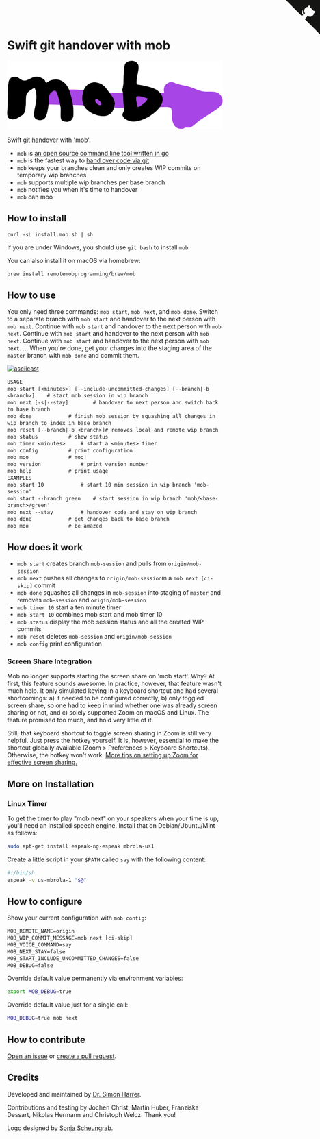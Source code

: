 # Swift git handover with mob

![mob Logo](logo.svg)

Swift [git handover](https://www.remotemobprogramming.org/#git-handover) with 'mob'.

- `mob` is [an open source command line tool written in go](https://github.com/remotemobprogramming/mob)
- `mob` is the fastest way to [hand over code via git](https://www.remotemobprogramming.org/#git-handover)
- `mob` keeps your branches clean and only creates WIP commits on temporary wip branches
- `mob` supports multiple wip branches per base branch
- `mob` notifies you when it's time to handover
- `mob` can moo

## How to install

```
curl -sL install.mob.sh | sh
```
If you are under Windows, you should use `git bash` to install `mob`.

You can also install it on macOS via homebrew: 

```
brew install remotemobprogramming/brew/mob
```

## How to use

You only need three commands: `mob start`, `mob next`, and `mob done`. 
Switch to a separate branch with `mob start` and handover to the next person with `mob next`.
Continue with `mob start` and handover to the next person with `mob next`.
Continue with `mob start` and handover to the next person with `mob next`.
Continue with `mob start` and handover to the next person with `mob next`.
...
When you're done, get your changes into the staging area of the `master` branch with `mob done` and commit them.  

[![asciicast](https://asciinema.org/a/321885.svg)](https://asciinema.org/a/321885)

```
USAGE
mob start [<minutes>] [--include-uncommitted-changes] [--branch|-b <branch>]	# start mob session in wip branch
mob next [-s|--stay] 		# handover to next person and switch back to base branch
mob done 			# finish mob session by squashing all changes in wip branch to index in base branch
mob reset [--branch|-b <branch>]# removes local and remote wip branch
mob status 			# show status
mob timer <minutes>		# start a <minutes> timer
mob config 			# print configuration
mob moo 			# moo!
mob version 			# print version number
mob help 			# print usage
EXAMPLES
mob start 10 			# start 10 min session in wip branch 'mob-session'
mob start --branch green 	# start session in wip branch 'mob/<base-branch>/green'
mob next --stay			# handover code and stay on wip branch
mob done 			# get changes back to base branch
mob moo 			# be amazed
```

## How does it work

- `mob start` creates branch `mob-session` and pulls from `origin/mob-session`
- `mob next` pushes all changes to `origin/mob-session`in a `mob next [ci-skip]` commit
- `mob done` squashes all changes in `mob-session` into staging of `master` and removes `mob-session` and `origin/mob-session`
- `mob timer 10` start a ten minute timer
- `mob start 10` combines mob start and mob timer 10
- `mob status` display the mob session status and all the created WIP commits
- `mob reset` deletes `mob-session` and `origin/mob-session`
- `mob config` print configuration

### Screen Share Integration

Mob no longer supports starting the screen share on 'mob start'.
Why? 
At first, this feature sounds awesome. 
In practice, however, that feature wasn't much help.
It only simulated keying in a keyboard shortcut and had several shortcomings: a) it needed to be configured correctly, b) only toggled screen share, so one had to keep in mind whether one was already screen sharing or not, and c) solely supported Zoom on macOS and Linux.
The feature promised too much, and hold very little of it.

Still, that keyboard shortcut to toggle screen sharing in Zoom is still very helpful. Just press the hotkey yourself. It is, however, essential to make the shortcut globally available (Zoom > Preferences > Keyboard Shortcuts). Otherwise, the hotkey won't work. [More tips on setting up Zoom for effective screen sharing.](https://effectivehomeoffice.com/setup-zoom-for-effective-screen-sharing/)

## More on Installation

### Linux Timer

To get the timer to play "mob next" on your speakers when your time is up, you'll need an installed speech engine. 
Install that on Debian/Ubuntu/Mint as follows:

```bash
sudo apt-get install espeak-ng-espeak mbrola-us1
```

Create a little script in your `$PATH` called `say` with the following content:

```bash
#!/bin/sh
espeak -v us-mbrola-1 "$@"
```

## How to configure

Show your current configuration with `mob config`:

```
MOB_REMOTE_NAME=origin
MOB_WIP_COMMIT_MESSAGE=mob next [ci-skip]
MOB_VOICE_COMMAND=say
MOB_NEXT_STAY=false
MOB_START_INCLUDE_UNCOMMITTED_CHANGES=false
MOB_DEBUG=false
```

Override default value permanently via environment variables:

```bash
export MOB_DEBUG=true
```

Override default value just for a single call:

```bash
MOB_DEBUG=true mob next
```

## How to contribute

[Open an issue](https://github.com/remotemobprogramming/mob/issues) or [create a pull request](https://github.com/remotemobprogramming/mob/pulls).

## Credits

Developed and maintained by [Dr. Simon Harrer](https://twitter.com/simonharrer).

Contributions and testing by Jochen Christ, Martin Huber, Franziska Dessart, Nikolas Hermann
and Christoph Welcz. Thank you!

Logo designed by [Sonja Scheungrab](https://twitter.com/multebaerr).

<script async defer src="https://cdn.simpleanalytics.io/hello.js"></script>
<noscript><img src="https://api.simpleanalytics.io/hello.gif" alt=""></noscript>

<a href="https://github.com/remotemobprogramming/mob/" class="github-corner" aria-label="View source on GitHub"><svg width="80" height="80" viewBox="0 0 250 250" style="fill:#151513; color:#fff; position: absolute; top: 0; border: 0; right: 0;" aria-hidden="true"><path d="M0,0 L115,115 L130,115 L142,142 L250,250 L250,0 Z"></path><path d="M128.3,109.0 C113.8,99.7 119.0,89.6 119.0,89.6 C122.0,82.7 120.5,78.6 120.5,78.6 C119.2,72.0 123.4,76.3 123.4,76.3 C127.3,80.9 125.5,87.3 125.5,87.3 C122.9,97.6 130.6,101.9 134.4,103.2" fill="currentColor" style="transform-origin: 130px 106px;" class="octo-arm"></path><path d="M115.0,115.0 C114.9,115.1 118.7,116.5 119.8,115.4 L133.7,101.6 C136.9,99.2 139.9,98.4 142.2,98.6 C133.8,88.0 127.5,74.4 143.8,58.0 C148.5,53.4 154.0,51.2 159.7,51.0 C160.3,49.4 163.2,43.6 171.4,40.1 C171.4,40.1 176.1,42.5 178.8,56.2 C183.1,58.6 187.2,61.8 190.9,65.4 C194.5,69.0 197.7,73.2 200.1,77.6 C213.8,80.2 216.3,84.9 216.3,84.9 C212.7,93.1 206.9,96.0 205.4,96.6 C205.1,102.4 203.0,107.8 198.3,112.5 C181.9,128.9 168.3,122.5 157.7,114.1 C157.9,116.9 156.7,120.9 152.7,124.9 L141.0,136.5 C139.8,137.7 141.6,141.9 141.8,141.8 Z" fill="currentColor" class="octo-body"></path></svg></a><style>.github-corner:hover .octo-arm{animation:octocat-wave 560ms ease-in-out}@keyframes octocat-wave{0%,100%{transform:rotate(0)}20%,60%{transform:rotate(-25deg)}40%,80%{transform:rotate(10deg)}}@media (max-width:500px){.github-corner:hover .octo-arm{animation:none}.github-corner .octo-arm{animation:octocat-wave 560ms ease-in-out}}</style>

